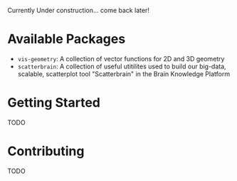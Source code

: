 Currently Under construction... come back later!

# Available Packages
- `vis-geometry`: A collection of vector functions for 2D and 3D geometry
- `scatterbrain`: A collection of useful utitilites used to build our big-data, scalable, scatterplot tool "Scatterbrain" in the Brain Knowledge Platform

# Getting Started
TODO

# Contributing
TODO

